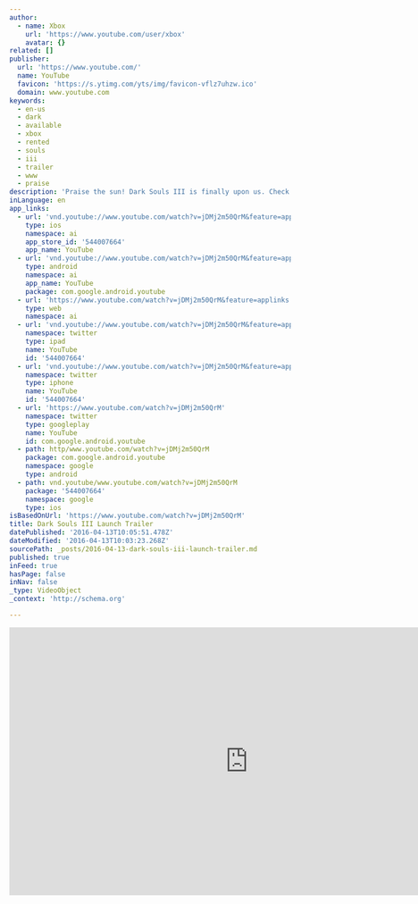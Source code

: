 ```yaml
---
author:
  - name: Xbox
    url: 'https://www.youtube.com/user/xbox'
    avatar: {}
related: []
publisher:
  url: 'https://www.youtube.com/'
  name: YouTube
  favicon: 'https://s.ytimg.com/yts/img/favicon-vflz7uhzw.ico'
  domain: www.youtube.com
keywords:
  - en-us
  - dark
  - available
  - xbox
  - rented
  - souls
  - iii
  - trailer
  - www
  - praise
description: 'Praise the sun! Dark Souls III is finally upon us. Check out the launch trailer. In stores now. Learn more: http://www.xbox.com/en-US/games/dark-souls-3'
inLanguage: en
app_links:
  - url: 'vnd.youtube://www.youtube.com/watch?v=jDMj2m50QrM&feature=applinks'
    type: ios
    namespace: ai
    app_store_id: '544007664'
    app_name: YouTube
  - url: 'vnd.youtube://www.youtube.com/watch?v=jDMj2m50QrM&feature=applinks'
    type: android
    namespace: ai
    app_name: YouTube
    package: com.google.android.youtube
  - url: 'https://www.youtube.com/watch?v=jDMj2m50QrM&feature=applinks'
    type: web
    namespace: ai
  - url: 'vnd.youtube://www.youtube.com/watch?v=jDMj2m50QrM&feature=applinks'
    namespace: twitter
    type: ipad
    name: YouTube
    id: '544007664'
  - url: 'vnd.youtube://www.youtube.com/watch?v=jDMj2m50QrM&feature=applinks'
    namespace: twitter
    type: iphone
    name: YouTube
    id: '544007664'
  - url: 'https://www.youtube.com/watch?v=jDMj2m50QrM'
    namespace: twitter
    type: googleplay
    name: YouTube
    id: com.google.android.youtube
  - path: http/www.youtube.com/watch?v=jDMj2m50QrM
    package: com.google.android.youtube
    namespace: google
    type: android
  - path: vnd.youtube/www.youtube.com/watch?v=jDMj2m50QrM
    package: '544007664'
    namespace: google
    type: ios
isBasedOnUrl: 'https://www.youtube.com/watch?v=jDMj2m50QrM'
title: Dark Souls III Launch Trailer
datePublished: '2016-04-13T10:05:51.478Z'
dateModified: '2016-04-13T10:03:23.268Z'
sourcePath: _posts/2016-04-13-dark-souls-iii-launch-trailer.md
published: true
inFeed: true
hasPage: false
inNav: false
_type: VideoObject
_context: 'http://schema.org'

---
```

<iframe src="https://cdn.embedly.com/widgets/media.html?src=https%3A%2F%2Fwww.youtube.com%2Fembed%2FjDMj2m50QrM%3Ffeature%3Doembed&amp;url=https%3A%2F%2Fwww.youtube.com%2Fwatch%3Fv%3DjDMj2m50QrM&amp;image=https%3A%2F%2Fi.ytimg.com%2Fvi%2FjDMj2m50QrM%2Fhqdefault.jpg&amp;key=b7d04c9b404c499eba89ee7072e1c4f7&amp;type=text%2Fhtml&amp;schema=youtube" width="854" height="480" scrolling="no" frameborder="0" allowfullscreen="allowfullscreen" style=""></iframe>